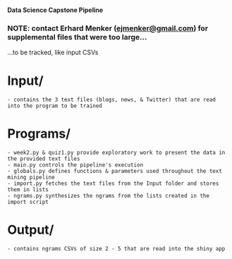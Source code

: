 #### Data Science Capstone Pipeline

### NOTE: contact Erhard Menker (ejmenker@gmail.com) for supplemental files that were too large...
...to be tracked, like input CSVs

# Input/ 
    - contains the 3 text files (blogs, news, & Twitter) that are read into the program to be trained  
# Programs/
    - week2.py & quiz1.py provide exploratory work to present the data in the provided text files
    - main.py controls the pipeline's execution
    - globals.py defines functions & parameters used throughout the text mining pipeline
    - import.py fetches the text files from the Input folder and stores them in lists
    - ngrams.py synthesizes the ngrams from the lists created in the import script 
# Output/ 
    - contains ngrams CSVs of size 2 - 5 that are read into the shiny app